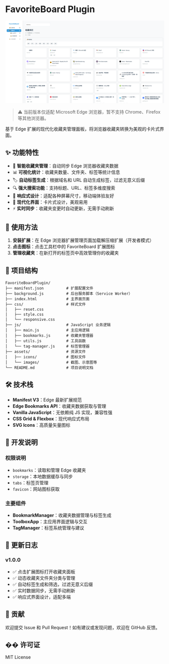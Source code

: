 # FavoriteBoard Plugin

![FavoriteBoard Plugin 截图](assets/images/image.png)

> ⚠️ 当前版本仅适配 Microsoft Edge 浏览器，暂不支持 Chrome、Firefox 等其他浏览器。

基于 Edge 扩展的现代化收藏夹管理面板，将浏览器收藏夹转换为美观的卡片式界面。

## ✨ 功能特性

- 🔗 **智能收藏夹管理**：自动同步 Edge 浏览器收藏夹数据
- 📊 **可视化统计**：收藏夹数量、文件夹、标签等统计信息
- 🏷️ **自动标签生成**：根据域名和 URL 自动生成标签，过滤无意义后缀
- 🔍 **强大搜索功能**：支持标题、URL、标签多维度搜索
- 📱 **响应式设计**：适配各种屏幕尺寸，移动端体验友好
- 🎨 **现代化界面**：卡片式设计，美观易用
- ⚡ **实时同步**：收藏夹变更时自动更新，无需手动刷新

## 🚀 使用方法

1. **安装扩展**：在 Edge 浏览器扩展管理页面加载解压缩扩展（开发者模式）
2. **点击图标**：点击工具栏中的 FavoriteBoard 扩展图标
3. **管理收藏夹**：在新打开的标签页中高效管理你的收藏夹

## 📁 项目结构

```
FavoriteBoardPlugin/
├── manifest.json          # 扩展配置文件
├── background.js          # 后台服务脚本（Service Worker）
├── index.html             # 主界面页面
├── css/                   # 样式文件
│   ├── reset.css
│   ├── style.css
│   └── responsive.css
├── js/                    # JavaScript 业务逻辑
│   ├── main.js            # 主应用逻辑
│   ├── bookmarks.js       # 收藏夹管理器
│   ├── utils.js           # 工具函数
│   └── tag-manager.js     # 标签管理器
├── assets/                # 资源文件
│   ├── icons/             # 图标文件
│   └── images/            # 截图、示意图等
└── README.md              # 项目说明文档
```

## 🛠️ 技术栈

- **Manifest V3**：Edge 最新扩展规范
- **Edge Bookmarks API**：收藏夹数据获取与管理
- **Vanilla JavaScript**：无依赖纯 JS 实现，兼容性强
- **CSS Grid & Flexbox**：现代响应式布局
- **SVG Icons**：高质量矢量图标

## 🔧 开发说明

### 权限说明
- `bookmarks`：读取和管理 Edge 收藏夹
- `storage`：本地数据缓存与同步
- `tabs`：标签页管理
- `favicon`：网站图标获取

### 主要组件
- **BookmarkManager**：收藏夹数据管理与标签生成
- **ToolboxApp**：主应用界面逻辑与交互
- **TagManager**：标签系统管理与建议

## 📝 更新日志

### v1.0.0
- ✅ 点击扩展图标打开收藏夹面板
- ✅ 动态收藏夹文件夹分类与管理
- ✅ 自动标签生成和筛选，过滤无意义后缀
- ✅ 实时数据同步，无需手动刷新
- ✅ 响应式界面设计，适配多端

## 🤝 贡献

欢迎提交 Issue 和 Pull Request！如有建议或发现问题，欢迎在 GitHub 反馈。

## �� 许可证

MIT License 